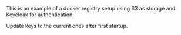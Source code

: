 This is an example of a docker registry setup using S3 as storage and Keycloak for authentication.

Update keys to the current ones after first startup.
